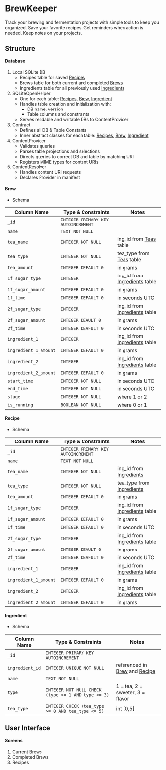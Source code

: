 # BrewKeeper

Track your brewing and fermentation projects with simple tools to keep you organized. Save your favorite recipes. Get reminders when action is needed. Keep notes on your projects.

## Structure
#### Database
  1. Local SQLite DB
     - Recipes table for saved [Recipes](#recipe)
     - Brews table for both current and completed [Brews](#brew)
     - Ingredients table for all previously used [Ingredients](#ingredient)
  2. SQLiteOpenHelper
     - One for each table: [Recipes](#recipe), [Brew](#brew), [Ingredient](#ingredient)
     - Handles table creation and initialization with:
       - DB name, version
       - Table columns and constraints
     - Serves readable and writable DBs to ContentProvider  
  3. Contract
     - Defines all DB & Table Constants
     - Inner abstract classes for each table: [Recipes](#recipe), [Brew](#brew), [Ingredient](#ingredient)  
  4. ContentProvider
     - Validates queries
     - Parses table projections and selections
     - Directs queries to correct DB and table by matching URI
     - Registers MIME types for content URIs
  5. ContentResolver
     - Handles content URI requests
     - Declares Provider in manifest

#### Brew
  - Schema

| Column Name            | Type & Constraints                 | Notes                                        |
|------------------------|------------------------------------|----------------------------------------------|
| `_id`                  | `INTEGER PRIMARY KEY AUTOINCREMENT`|                                              |
| `name`                 | `TEXT NOT NULL`                    |                                              |
| `tea_name`             | `INTEGER NOT NULL`                 | ing_id from [Teas](#tea) table               |
| `tea_type`             | `INTEGER NOT NULL`                 | tea_type from [Teas](#tea) table             |
| `tea_amount`           | `INTEGER DEFAULT 0`                | in grams                                     |
| `1f_sugar_type`        | `INTEGER`                          | ing_id from [Ingredients](#ingredient) table |
| `1f_sugar_amount`      | `INTEGER DEFAULT 0`                | in grams                                     |
| `1f_time`              | `INTEGER DEFAULT 0`                | in seconds UTC                               |
| `2f_sugar_type`        | `INTEGER`                          | ing_id from [Ingredients](#ingredient) table |
| `2f_sugar_amount`      | `INTEGER DEAULT 0`                 | in grams                                     |
| `2f_time`              | `INTEGER DEAFULT 0`                | in seconds UTC                               |
| `ingredient_1  `       | `INTEGER`                          | ing_id from [Ingredients](#ingredient) table |
| `ingredient_1_amount`  | `INTEGER DEFAULT 0`                | in grams                                     |
| `ingredient_2`         | `INTEGER`                          | ing_id from [Ingredients](#ingredient) table |
| `ingredient_2_amount`  | `INTEGER DEFAULT 0`                | in grams                                     |
| `start_time`           | `INTEGER NOT NULL`                 | in seconds UTC                               |
| `end_time`             | `INTEGER NOT NULL`                 | in seconds UTC                               |
| `stage`                | `INTEGER NOT NULL`                 | where 1 or 2                                 |
| `is_running`           | `BOOLEAN NOT NULL`                 | where 0 or 1                                 |

#### Recipe
  - Schema

| Column Name            | Type & Constraints                 | Notes                                        |
|------------------------|------------------------------------|----------------------------------------------|
| `_id`                  | `INTEGER PRIMARY KEY AUTOINCREMENT`|                                              |
| `name`                 | `TEXT NOT NULL`                    |                                              |
| `tea_name`             | `INTEGER NOT NULL`                 | ing_id from [Ingredients](#ingredients)      |
| `tea_type`             | `INTEGER NOT NULL`                 | tea_type from [Ingredients](#ingredients)    |
| `tea_amount`           | `INTEGER DEFAULT 0`                | in grams                                     |
| `1f_sugar_type`        | `INTEGER`                          | ing_id from [Ingredients](#ingredient) table |
| `1f_sugar_amount`      | `INTEGER DEFAULT 0`                | in grams                                     |
| `1f_time`              | `INTEGER DEFAULT 0`                | in seconds UTC                               |
| `2f_sugar_type`        | `INTEGER`                          | ing_id from [Ingredients](#ingredient) table |
| `2f_sugar_amount`      | `INTEGER DEAULT 0`                 | in grams                                     |
| `2f_time`              | `INTEGER DEAFULT 0`                | in seconds UTC                               |
| `ingredient_1  `       | `INTEGER`                          | ing_id from [Ingredients](#ingredient) table |
| `ingredient_1_amount`  | `INTEGER DEFAULT 0`                | in grams                                     |
| `ingredient_2`         | `INTEGER`                          | ing_id from [Ingredients](#ingredient) table |
| `ingredient_2_amount`  | `INTEGER DEFAULT 0`                | in grams                                     |

#### Ingredient
  - Schema

| Column Name            | Type & Constraints                 | Notes                                             |
|------------------------|------------------------------------|---------------------------------------------------|
| `_id`                  | `INTEGER PRIMARY KEY AUTOINCREMENT`|                                                   |
| `ingredient_id`        | `INTEGER UNIQUE NOT NULL`          | referenced in [Brew](#brew) and [Recipe](#recipe) |
| `name`                 | `TEXT NOT NULL`                    |                                                   |
| `type`                 | `INTEGER NOT NULL CHECK (type >= 1 AND type <= 3)`  | 1 = tea, 2 = sweeter, 3 = flavor |
| `tea_type`             | `INTEGER CHECK (tea_type >= 0 AND tea_type <= 5)` | int [0,5]                          |

## User Interface
#### Screens
  1. Current Brews
  2. Completed Brews
  3. Recipes
